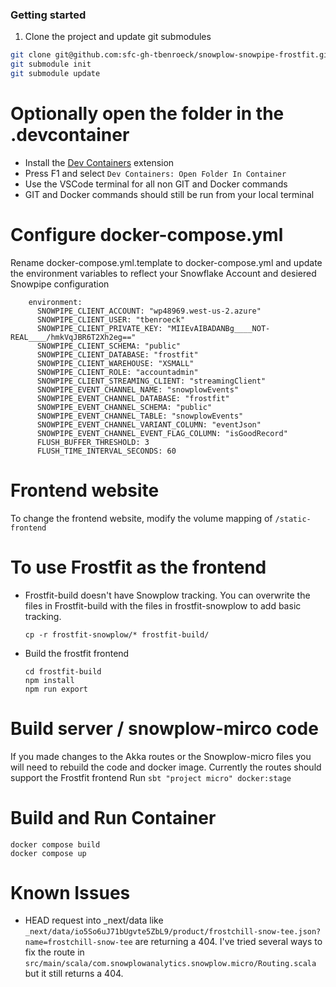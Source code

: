 ### Getting started

1. Clone the project and update git submodules

```sh
git clone git@github.com:sfc-gh-tbenroeck/snowplow-snowpipe-frostfit.git
git submodule init
git submodule update
```

# Optionally open the folder in the .devcontainer
- Install the [Dev Containers](https://marketplace.visualstudio.com/items?itemName=ms-vscode-remote.remote-containers) extension
- Press F1 and select `Dev Containers: Open Folder In Container`
- Use the VSCode terminal for all non GIT and Docker commands
- GIT and Docker commands should still be run from your local terminal

# Configure docker-compose.yml
Rename docker-compose.yml.template to docker-compose.yml and update the environment variables to reflect your Snowflake Account and desiered Snowpipe configuration
```
    environment:
      SNOWPIPE_CLIENT_ACCOUNT: "wp48969.west-us-2.azure"
      SNOWPIPE_CLIENT_USER: "tbenroeck"
      SNOWPIPE_CLIENT_PRIVATE_KEY: "MIIEvAIBADANBg____NOT-REAL____/hmkVqJBR6T2Xh2eg=="
      SNOWPIPE_CLIENT_SCHEMA: "public"
      SNOWPIPE_CLIENT_DATABASE: "frostfit"
      SNOWPIPE_CLIENT_WAREHOUSE: "XSMALL"
      SNOWPIPE_CLIENT_ROLE: "accountadmin"
      SNOWPIPE_CLIENT_STREAMING_CLIENT: "streamingClient"
      SNOWPIPE_EVENT_CHANNEL_NAME: "snowplowEvents"
      SNOWPIPE_EVENT_CHANNEL_DATABASE: "frostfit"
      SNOWPIPE_EVENT_CHANNEL_SCHEMA: "public"
      SNOWPIPE_EVENT_CHANNEL_TABLE: "snowplowEvents"
      SNOWPIPE_EVENT_CHANNEL_VARIANT_COLUMN: "eventJson"
      SNOWPIPE_EVENT_CHANNEL_EVENT_FLAG_COLUMN: "isGoodRecord"
      FLUSH_BUFFER_THRESHOLD: 3
      FLUSH_TIME_INTERVAL_SECONDS: 60
```

# Frontend website
To change the frontend website, modify the volume mapping of `/static-frontend`

# To use Frostfit as the frontend
- Frostfit-build doesn't have Snowplow tracking.  You can overwrite the files in Frostfit-build with the files in frostfit-snowplow to add basic tracking.
  ```
  cp -r frostfit-snowplow/* frostfit-build/
  ```
- Build the frostfit frontend
  ```
  cd frostfit-build
  npm install
  npm run export
  ```

# Build server / snowplow-mirco code
If you made changes to the Akka routes or the Snowplow-micro files you will need to rebuild the code and docker image.  Currently the routes should support the Frostfit frontend
Run `sbt "project micro" docker:stage`

# Build and Run Container
 ```
 docker compose build
 docker compose up
 ```

# Known Issues
 - HEAD request into _next/data like `_next/data/io5So6uJ71bUgvte5ZbL9/product/frostchill-snow-tee.json?name=frostchill-snow-tee` are returning a 404.  I've tried several ways to fix the route in `src/main/scala/com.snowplowanalytics.snowplow.micro/Routing.scala` but it still returns a 404.
